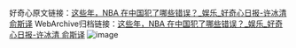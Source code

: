 好奇心原文链接：[这些年，NBA 在中国犯了哪些错误？_娱乐_好奇心日报-许冰清 俞斯译](https://www.qdaily.com/articles/6975.html)
WebArchive归档链接：[这些年，NBA 在中国犯了哪些错误？_娱乐_好奇心日报-许冰清 俞斯译](http://web.archive.org/web/20160501000716/http://www.qdaily.com/articles/6975.html)
![image](http://ww3.sinaimg.cn/large/007d5XDply1g3wbarw145j30u08ee1ky)